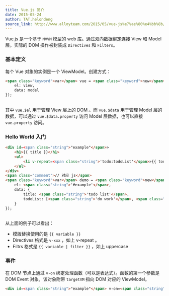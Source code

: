 ```yaml
---
title: Vue.js 简介
date: 2015-05-24
author: TAT.helondeng
source_link: http://www.alloyteam.com/2015/05/vue-js%e7%ae%80%e4%bb%8b/
---
```


<!-- {% raw %} - for jekyll -->

Vue.js 是一个基于 `MVVM` 模型的 web 库。通过双向数据绑定连接 View 和 Model 层。实际的 DOM 操作被封装成 `Directives` 和 `Filters`。

### 基本定义

每个 Vue 对象的实例是一个 ViewModel。创建方式：

```html
<span class="keyword">var</span> vue = <span class="keyword">new</span> Vue({
    el: view,
    data: model
});
 
```

其中 `vue.$el` 用于管理 View 层上的 DOM 。而 `vue.$data` 用于管理 Model 层的数据，可以通过 `vue.$data.property` 访问 Model 层数据，也可以直接 `vue.property` 访问。

### Hello World 入门

```html
<div id=<span class="string">"example"</span>>
    <h1>{{ title }}</h1>
    <ul>
        <li v-repeat=<span class="string">'todo:todoList'</span>>{{ todo | uppercase }}</li>
    </ul>
</div>
<span class="comment">// 对应 js</span>
<span class="keyword">var</span> demo = <span class="keyword">new</span> Vue({
    el: <span class="string">'#example'</span>,
    data: {
        title: <span class="string">'todo list'</span>,
        todoList: [<span class="string">'do work'</span>, <span class="string">'read book'</span>, <span class="string">'shopping'</span>]
    }
});
 
```

从上面的例子可以看出：

-   模版替换使用的是 `{{ variable }}`
-   Directives 格式是 `v-xxx` ，如上 v-repeat 。
-   Filtrs 格式是 `{{ variable | filter }}` ，如上 uppercase

### 事件

在 DOM 节点上通过 `v-on` 绑定处理函数（可以是表达式）。函数的第一个参数是 DOM Event 对象，该对象附带 `targetVM` 指向 DOM 对应的 ViewModel。

```html
<div id=<span class="string">"example"</span> v-on=<span class="string">"click : clickHandler"</span>></div><
```


<!-- {% endraw %} - for jekyll -->
